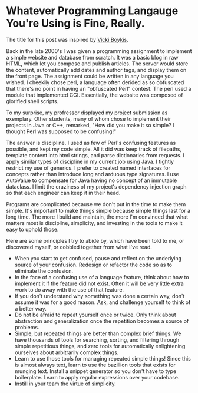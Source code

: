 # Whatever Programming Langauge You're Using is Fine, Really.

The title for this post was inspired by [Vicki
Boykis](https://twitter.com/vboykis/status/971538313831165952).

Back in the late 2000's I was given a programming assignment to implement a
simple website and database from scratch. It was a basic blog in raw HTML,
which let you compose and publish articles. The server would store the content,
automatically add dates and author tags, and display them on the front page.
The assignment could be written in any language you wished. I cheekily chose
perl, a language often derided as so obfuscated that there's no point in having
an "obfuscated Perl" contest. The perl used a module that implemented CGI.
Essentially, the website was composed of glorified shell scripts.

To my surprise, my profressor displayed my project submission as exemplary.
Other students, many of whom chose to implement their projects in Java or C++,
remarked, "How did you make it so simple? I thought Perl was supposed to be
confusing!"

The answer is discipline. I used as few of Perl's confusing features as
possible, and kept my code simple. All it did was keep track of filepaths,
template content into html strings, and parse dictionaries from requests.  I
apply similar types of discipline in my current job using Java. I tightly
restrict my use of generics. I prefer to created named interfaces for concepts
rather than introduce long and arduous type signatures. I use AutoValue to
compensate for Java having no concept of an immutable dataclass. I limit the
craziness of my project's dependency injection graph so that each engineer can
keep it in their head.

Programs are complicated because we don't put in the time to make them simple.
It's important to make things simple because simple things last for a long
time. The more I build and maintain, the more I'm convinced that what matters
most is discipline, simplicity, and investing in the tools to make it easy to
uphold those.

Here are some principles I try to abide by, which have been told to me, or
discovered myself, or cobbled together from what I've read.

- When you start to get confused, pause and reflect on the underlying source of
  your confusion. Redesign or refactor the code so as to eliminate the
  confusion.
- In the face of a confusing use of a language feature, think about how to
  implement it if the feature did not exist. Often it will be very little extra
  work to do away with the use of that feature.
- If you don't understand why something was done a certain way, don't assume it
  was for a good reason. Ask, and challenge yourself to think of a better way.
- Do not be afraid to repeat yourself once or twice. Only think about
  abstraction and generalization once the repetition becomes a source of
  problems.
- Simple, but repeated things are better than complex brief things.  We have
  thousands of tools for searching, sorting, and filtering through simple
  repetitious things, and zero tools for automatically enlightening ourselves
  about arbitrarily complex things.
- Learn to use those tools for managing repeated simple things! Since this is
  almost always text, learn to use the bazillion tools that exists for munging
  text. Install a snippet generator so you don't have to type boilerplate.
  Learn to apply regular expressions over your codebase.
- Instill in your team the virtue of simplicity.
